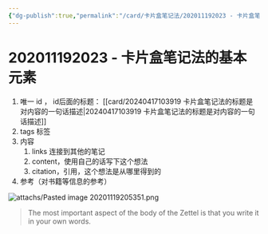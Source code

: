 ```yaml
---
{"dg-publish":true,"permalink":"/card/卡片盒笔记法/202011192023 - 卡片盒笔记法的基本元素/","noteIcon":"2","created":"2024-04-07T23:16:10+08:00","updated":"2024-09-24T19:00:29+08:00"}
---
```



# 202011192023 - 卡片盒笔记法的基本元素

1.  唯一 id ， id后面的标题： [[card/20240417103919 卡片盒笔记法的标题是对内容的一句话描述\|20240417103919 卡片盒笔记法的标题是对内容的一句话描述]]
2.  tags 标签
3.  内容
	1.  links 连接到其他的笔记
	2. content，使用自己的话写下这个想法
	3. citation，引用，这个想法是从哪里得到的
4.  参考（对书籍等信息的参考）

![attachs/Pasted image 20201119205351.png](/img/user/attachs/Pasted%20image%2020201119205351.png)

> The most important aspect of the body of the Zettel is that you write it in your own words.
